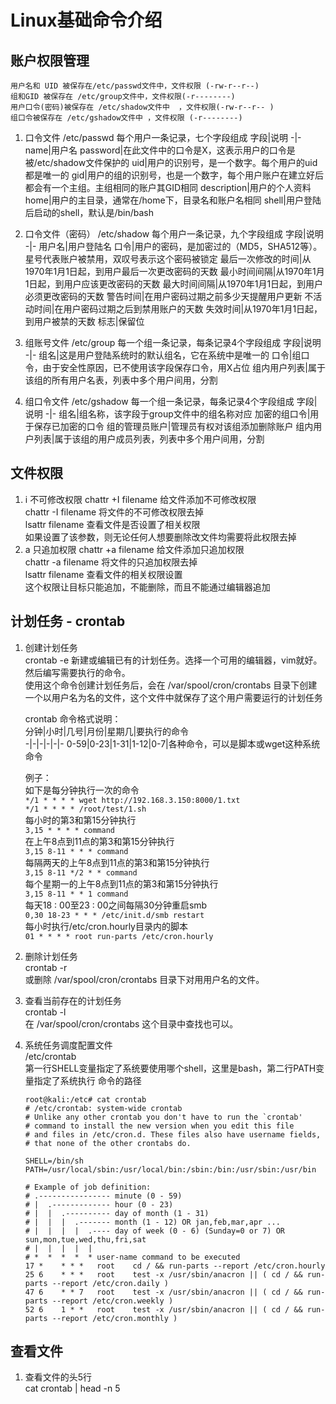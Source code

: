 # Linux基础命令介绍

## 账户权限管理

    用户名和 UID 被保存在/etc/passwd文件中，文件权限 (-rw-r--r--)  
    组和GID 被保存在 /etc/group文件中，文件权限(-r--------)  
    用户口令(密码)被保存在 /etc/shadow文件中  ，文件权限(-rw-r--r-- )  
    组口令被保存在 /etc/gshadow文件中 ，文件权限 (-r--------)  

1. 口令文件 /etc/passwd
    每个用户一条记录，七个字段组成
    字段|说明
    -|-
    name|用户名
    password|在此文件中的口令是X，这表示用户的口令是被/etc/shadow文件保护的
    uid|用户的识别号，是一个数字。每个用户的uid都是唯一的
    gid|用户的组的识别号，也是一个数字，每个用户账户在建立好后都会有一个主组。主组相同的账户其GID相同
    description|用户的个人资料
    home|用户的主目录，通常在/home下，目录名和账户名相同
    shell|用户登陆后启动的shell，默认是/bin/bash

2. 口令文件（密码） /etc/shadow
    每个用户一条记录，九个字段组成
    字段|说明
    -|-
    用户名|用户登陆名
    口令|用户的密码，是加密过的（MD5，SHA512等）。星号代表账户被禁用，双叹号表示这个密码被锁定
    最后一次修改的时间|从1970年1月1日起，到用户最后一次更改密码的天数
    最小时间间隔|从1970年1月1日起，到用户应该更改密码的天数
    最大时间间隔|从1970年1月1日起，到用户必须更改密码的天数
    警告时间|在用户密码过期之前多少天提醒用户更新
    不活动时间|在用户密码过期之后到禁用账户的天数
    失效时间|从1970年1月1日起，到用户被禁的天数
    标志|保留位

3. 组账号文件 /etc/group
    每一个组一条记录，每条记录4个字段组成
    字段|说明
    -|-
    组名|这是用户登陆系统时的默认组名，它在系统中是唯一的
    口令|组口令，由于安全性原因，已不使用该字段保存口令，用X占位
    组内用户列表|属于该组的所有用户名表，列表中多个用户间用，分割

4. 组口令文件 /etc/gshadow
    每一个组一条记录，每条记录4个字段组成
    字段|说明
    -|-
    组名|组名称，该字段于group文件中的组名称对应
    加密的组口令|用于保存已加密的口令
    组的管理员账户|管理员有权对该组添加删除账户
    组内用户列表|属于该组的用户成员列表，列表中多个用户间用，分割

## 文件权限

1. i 不可修改权限
    chattr +I filename    给文件添加不可修改权限  
    chattr -I filename    将文件的不可修改权限去掉  
    lsattr filename    查看文件是否设置了相关权限  
    如果设置了该参数，则无论任何人想要删除改文件均需要将此权限去掉  
2. a 只追加权限
    chattr +a filename    给文件添加只追加权限  
    chattr -a filename    将文件的只追加权限去掉  
    lsattr filename     查看文件的相关权限设置  
    这个权限让目标只能追加，不能删除，而且不能通过编辑器追加  

## 计划任务 - crontab

1. 创建计划任务  
    crontab -e 新建或编辑已有的计划任务。选择一个可用的编辑器，vim就好。然后编写需要执行的命令。  
    使用这个命令创建计划任务后，会在 /var/spool/cron/crontabs 目录下创建一个以用户名为名的文件，这个文件中就保存了这个用户需要运行的计划任务

    crontab 命令格式说明：  
    分钟|小时|几号|月份|星期几|要执行的命令  
    -|-|-|-|-|-
    0-59|0-23|1-31|1-12|0-7|各种命令，可以是脚本或wget这种系统命令

    例子：  
    如下是每分钟执行一次的命令  
    `*/1 * * * * wget http://192.168.3.150:8000/1.txt`  
    `*/1 * * * * /root/test/1.sh`  
    每小时的第3和第15分钟执行  
    `3,15 * * * * command`  
    在上午8点到11点的第3和第15分钟执行  
    `3,15 8-11 * * * command`  
    每隔两天的上午8点到11点的第3和第15分钟执行  
    `3,15 8-11 */2 * * command`  
    每个星期一的上午8点到11点的第3和第15分钟执行  
    `3,15 8-11 * * 1 command`  
    每天18 : 00至23 : 00之间每隔30分钟重启smb  
    `0,30 18-23 * * * /etc/init.d/smb restart`  
    每小时执行/etc/cron.hourly目录内的脚本  
    `01 * * * * root run-parts /etc/cron.hourly`  

2. 删除计划任务  
    crontab -r  
    或删除 /var/spool/cron/crontabs 目录下对用用户名的文件。  

3. 查看当前存在的计划任务  
    crontab -l  
    在 /var/spool/cron/crontabs 这个目录中查找也可以。

4. 系统任务调度配置文件  
    /etc/crontab  
    第一行SHELL变量指定了系统要使用哪个shell，这里是bash，第二行PATH变量指定了系统执行 命令的路径  

    ```shell
    root@kali:/etc# cat crontab
    # /etc/crontab: system-wide crontab
    # Unlike any other crontab you don't have to run the `crontab'
    # command to install the new version when you edit this file
    # and files in /etc/cron.d. These files also have username fields,
    # that none of the other crontabs do.

    SHELL=/bin/sh
    PATH=/usr/local/sbin:/usr/local/bin:/sbin:/bin:/usr/sbin:/usr/bin

    # Example of job definition:
    # .---------------- minute (0 - 59)
    # |  .------------- hour (0 - 23)
    # |  |  .---------- day of month (1 - 31)
    # |  |  |  .------- month (1 - 12) OR jan,feb,mar,apr ...
    # |  |  |  |  .---- day of week (0 - 6) (Sunday=0 or 7) OR sun,mon,tue,wed,thu,fri,sat
    # |  |  |  |  |
    # *  *  *  *  * user-name command to be executed
    17 *	* * *	root    cd / && run-parts --report /etc/cron.hourly
    25 6	* * *	root	test -x /usr/sbin/anacron || ( cd / && run-parts --report /etc/cron.daily )
    47 6	* * 7	root	test -x /usr/sbin/anacron || ( cd / && run-parts --report /etc/cron.weekly )
    52 6	1 * *	root	test -x /usr/sbin/anacron || ( cd / && run-parts --report /etc/cron.monthly )
    ```

## 查看文件

1. 查看文件的头5行  
    cat crontab | head -n 5  